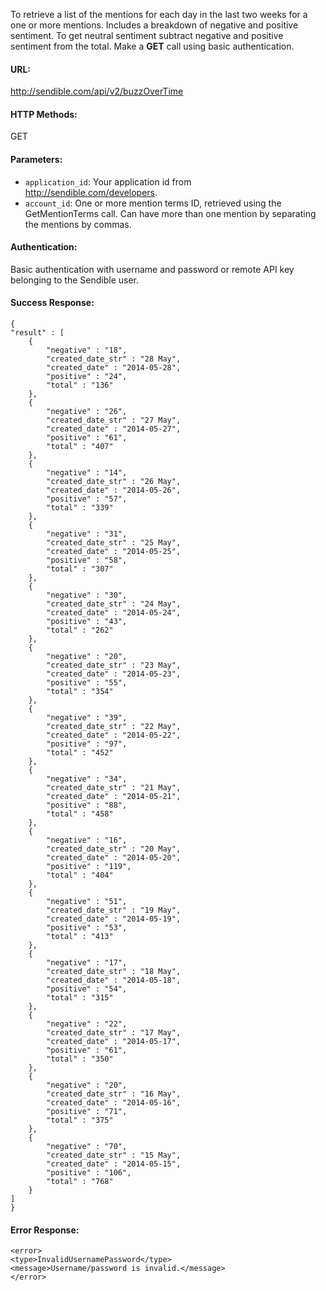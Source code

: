 To retrieve a list of the mentions for each day in the last two weeks for a one or more mentions. Includes a breakdown of negative and positive sentiment. To get neutral sentiment subtract negative and positive sentiment from the total. Make a **GET** call using basic authentication.

#### URL: ####
http://sendible.com/api/v2/buzzOverTime

#### HTTP Methods: ####
GET

#### Parameters: ####
  * `application_id`: Your application id from http://sendible.com/developers.
  * `account_id`: One or more mention terms ID, retrieved using the GetMentionTerms call. Can have more than one mention by separating the mentions by commas.

#### Authentication: ####
Basic authentication with username and password or remote API key belonging to the Sendible user.

#### Success Response: ####
```
{
"result" : [
	{
		"negative" : "18",
		"created_date_str" : "28 May",
		"created_date" : "2014-05-28",
		"positive" : "24",
		"total" : "136"
	},
	{
		"negative" : "26",
		"created_date_str" : "27 May",
		"created_date" : "2014-05-27",
		"positive" : "61",
		"total" : "407"
	},
	{
		"negative" : "14",
		"created_date_str" : "26 May",
		"created_date" : "2014-05-26",
		"positive" : "57",
		"total" : "339"
	},
	{
		"negative" : "31",
		"created_date_str" : "25 May",
		"created_date" : "2014-05-25",
		"positive" : "58",
		"total" : "307"
	},
	{
		"negative" : "30",
		"created_date_str" : "24 May",
		"created_date" : "2014-05-24",
		"positive" : "43",
		"total" : "262"
	},
	{
		"negative" : "20",
		"created_date_str" : "23 May",
		"created_date" : "2014-05-23",
		"positive" : "55",
		"total" : "354"
	},
	{
		"negative" : "39",
		"created_date_str" : "22 May",
		"created_date" : "2014-05-22",
		"positive" : "97",
		"total" : "452"
	},
	{
		"negative" : "34",
		"created_date_str" : "21 May",
		"created_date" : "2014-05-21",
		"positive" : "88",
		"total" : "458"
	},
	{
		"negative" : "16",
		"created_date_str" : "20 May",
		"created_date" : "2014-05-20",
		"positive" : "119",
		"total" : "404"
	},
	{
		"negative" : "51",
		"created_date_str" : "19 May",
		"created_date" : "2014-05-19",
		"positive" : "53",
		"total" : "413"
	},
	{
		"negative" : "17",
		"created_date_str" : "18 May",
		"created_date" : "2014-05-18",
		"positive" : "54",
		"total" : "315"
	},
	{
		"negative" : "22",
		"created_date_str" : "17 May",
		"created_date" : "2014-05-17",
		"positive" : "61",
		"total" : "350"
	},
	{
		"negative" : "20",
		"created_date_str" : "16 May",
		"created_date" : "2014-05-16",
		"positive" : "71",
		"total" : "375"
	},
	{
		"negative" : "70",
		"created_date_str" : "15 May",
		"created_date" : "2014-05-15",
		"positive" : "106",
		"total" : "768"
	}
]
}
```

#### Error Response: ####
```
<error>
<type>InvalidUsernamePassword</type>
<message>Username/password is invalid.</message>
</error>
```